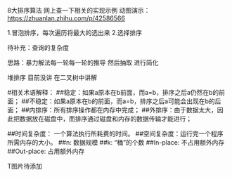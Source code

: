 8大排序算法 网上查一下相关的实现示例
动图演示：
https://zhuanlan.zhihu.com/p/42586566

1.冒泡排序，每次遍历将最大的选出来
2.选择排序

待补充：查询的复杂度


思路：暴力解法每一轮每一轮的推导 然后抽取 进行简化

堆排序 目前没讲 在二叉树中讲解

#相关术语解释：
##稳定：如果a原本在b前面，而a=b，排序之后a仍然在b的前面；
##不稳定：如果a原本在b的前面，而a=b，排序之后a可能会出现在b的后面；
##内排序：所有排序操作都在内存中完成；
##外排序：由于数据太大，因此把数据放在磁盘中，而排序通过磁盘和内存的数据传输才能进行；

##时间复杂度： 一个算法执行所耗费的时间。
##空间复杂度：运行完一个程序所需内存的大小。
##n: 数据规模
##k: “桶”的个数
##In-place:    不占用额外内存
##Out-place: 占用额外内存


T图片待添加
